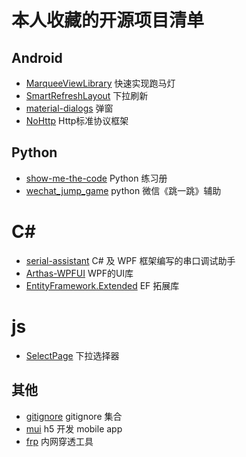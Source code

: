 # 本人收藏的开源项目清单
## Android
* [MarqueeViewLibrary](https://github.com/gongwen/MarqueeViewLibrary) 快速实现跑马灯
* [SmartRefreshLayout](https://github.com/scwang90/SmartRefreshLayout) 下拉刷新
* [material-dialogs](https://github.com/afollestad/material-dialogs) 弹窗
* [NoHttp](https://github.com/yanzhenjie/NoHttp) Http标准协议框架

## Python
* [show-me-the-code](https://github.com/Yixiaohan/show-me-the-code) Python 练习册
* [wechat_jump_game](https://github.com/wangshub/wechat_jump_game) python 微信《跳一跳》辅助

# C#
* [serial-assistant](https://github.com/0xE8551CCB/serial-assistant) C# 及 WPF 框架编写的串口调试助手
* [Arthas-WPFUI](https://github.com/1217950746/Arthas-WPFUI) WPF的UI库
* [EntityFramework.Extended](https://github.com/zzzprojects/EntityFramework.Extended) EF 拓展库

# js
* [SelectPage](https://github.com/TerryZ/SelectPage) 下拉选择器

## 其他
* [gitignore](https://github.com/github/gitignore) gitignore 集合
* [mui](https://github.com/dcloudio/mui) h5 开发 mobile app
* [frp](https://github.com/fatedier/frp/blob/master/README_zh.md) 内网穿透工具